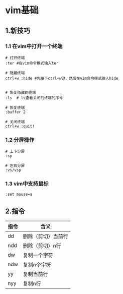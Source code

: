 # vim基础


## 1.新技巧

### 1.1 在vim中打开一个终端

```
# 打开终端
:ter #在vim命令模式输入ter

# 隐藏终端
ctrl+w :hide #先按下ctrl+w键，然后在vim命令模式输入hide


# 恢复隐藏的终端
:ls  # ls查看关闭的终端的序号

# 恢复终端
:buffer 2

# 关闭终端
ctrl+w :quit!
```

### 1.2 分屏操作

```
# 上下分屏
:sp

# 左右分屏
:vs/vsp
```

### 1.3 vim中支持鼠标

```
:set mouse=a
```


## 2.指令


|指令|含义|
|----|----|
|dd| 删除（剪切）当前行
|ndd|删除（剪切）n行
|dw|复制一个字符
|ndw|复制n个字符
|yy|复制当前行
|nyy|复制n行


